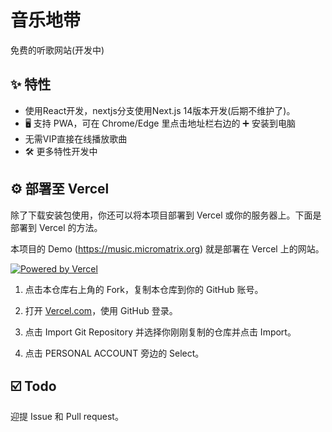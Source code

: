 # 音乐地带

免费的听歌网站(开发中)

## ✨ 特性 

- 使用React开发，nextjs分支使用Next.js 14版本开发(后期不维护了)。
- 🖥️ 支持 PWA，可在 Chrome/Edge 里点击地址栏右边的 ➕ 安装到电脑
- 无需VIP直接在线播放歌曲
- 🛠 更多特性开发中

## ⚙️ 部署至 Vercel

除了下载安装包使用，你还可以将本项目部署到 Vercel 或你的服务器上。下面是部署到 Vercel 的方法。

本项目的 Demo (https://music.micromatrix.org) 就是部署在 Vercel 上的网站。

[![Powered by Vercel](https://www.datocms-assets.com/31049/1618983297-powered-by-vercel.svg)](https://vercel.com/?utm_source=ohmusic&utm_campaign=oss)

1. 点击本仓库右上角的 Fork，复制本仓库到你的 GitHub 账号。

2. 打开 [Vercel.com](https://vercel.com)，使用 GitHub 登录。

3. 点击 Import Git Repository 并选择你刚刚复制的仓库并点击 Import。

4. 点击 PERSONAL ACCOUNT 旁边的 Select。


## ☑️ Todo

迎提 Issue 和 Pull request。
